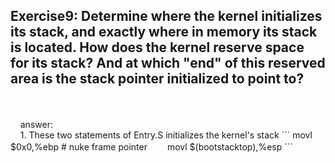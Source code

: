 ##  Exercise9:  Determine where the kernel initializes its stack, and exactly where in memory its stack is located. How does the kernel reserve space for its stack? And at which "end" of this reserved area is the stack pointer initialized to point to?  
<br>
<br>
&nbsp;&nbsp;&nbsp;&nbsp;answer:<br>
&nbsp;&nbsp;&nbsp;&nbsp;1. These two statements of Entry.S initializes the kernel's stack
``` 
    movl    $0x0,%ebp            # nuke frame pointer
　　movl    $(bootstacktop),%esp
```
   
